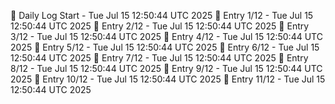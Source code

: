 📅 Daily Log Start - Tue Jul 15 12:50:44 UTC 2025
📌 Entry 1/12 - Tue Jul 15 12:50:44 UTC 2025
📌 Entry 2/12 - Tue Jul 15 12:50:44 UTC 2025
📌 Entry 3/12 - Tue Jul 15 12:50:44 UTC 2025
📌 Entry 4/12 - Tue Jul 15 12:50:44 UTC 2025
📌 Entry 5/12 - Tue Jul 15 12:50:44 UTC 2025
📌 Entry 6/12 - Tue Jul 15 12:50:44 UTC 2025
📌 Entry 7/12 - Tue Jul 15 12:50:44 UTC 2025
📌 Entry 8/12 - Tue Jul 15 12:50:44 UTC 2025
📌 Entry 9/12 - Tue Jul 15 12:50:44 UTC 2025
📌 Entry 10/12 - Tue Jul 15 12:50:44 UTC 2025
📌 Entry 11/12 - Tue Jul 15 12:50:44 UTC 2025
